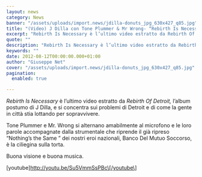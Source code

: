 ```yaml
---
layout: news
category: News
banner: "/assets/uploads/import.news/jdilla-donuts_jpg_630x427_q85.jpg"
title: "(Video) J Dilla con Tone Plummer & Mr Wrong- “Rebirth Is Necessary”"
excerpt: "Rebirth Is Necessary è l’ultimo video estratto da Rebirth Of Detroit, l’album postumo di J Dilla, e si concentra sui problemi di Detroit e di come la gente in città stia lottando per sopravvivere. Tone Plummer e Mr. Wrong si alternano amabilmente al microfono e le loro parole accompagnate dalla strumentale che riprende il già [&hellip"
quote: ""
description: "Rebirth Is Necessary è l’ultimo video estratto da Rebirth Of Detroit, l’album postumo di J Dilla, e si concentra sui problemi di Detroit e di come la gente in città stia lottando per sopravvivere. Tone Plummer e Mr. Wrong si alternano amabilmente al microfono e le loro parole accompagnate dalla strumentale che riprende il già [&hellip"
keywords: ""
date: 2012-08-12T00:00:00.000+01:00
author: "Giuseppe Net"
cover: "/assets/uploads/import.news/jdilla-donuts_jpg_630x427_q85.jpg"
pagination:
  enabled: true

---
```


_Rebirth Is Necessary_ è l’ultimo video estratto da _Rebirth Of Detroit,_ l’album postumo di J Dilla, e si concentra sui problemi di Detroit e di come la gente in città stia lottando per sopravvivere.

Tone Plummer e Mr. Wrong si alternano amabilmente al microfono e le loro parole accompagnate dalla strumentale che riprende il già ripreso “Nothing’s the Same ” dei nostri eroi nazionali, Banco Del Mutuo Soccorso, è la ciliegina sulla torta.

Buona visione e buona musica.

\[youtube\]http://youtu.be/Su5VmmSsPBc\[/youtube\]